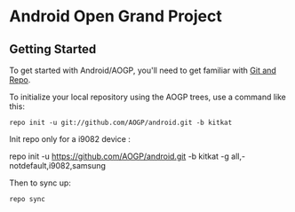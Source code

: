 Android Open Grand Project
===========

Getting Started
---------------

To get started with Android/AOGP, you'll need to get
familiar with [Git and Repo](http://source.android.com/source/using-repo.html).

To initialize your local repository using the AOGP trees, use a command like this:

    repo init -u git://github.com/AOGP/android.git -b kitkat

Init repo only for a i9082 device :

repo init -u https://github.com/AOGP/android.git -b kitkat -g all,-notdefault,i9082,samsung

Then to sync up:

    repo sync
